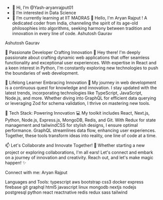 - 👋 Hi, I’m @Yash-aryanrajput01
- 👀 I’m interested in Data Science
- 🌱 I’m currently learning at IIT MADRAS
👋 Hello, I'm Aryan Rajput !
A dedicated coder from India, channeling the spirit of its age-old philosophies into algorithms, seeking harmony between tradition and innovation in every line of code.
Ashutosh Gaurav

Ashutosh Gaurav

🚀 Passionate Developer Crafting Innovation 🌟
Hey there! I'm deeply passionate about crafting dynamic web applications that offer seamless functionality and exceptional user experiences. With expertise in React and a keen interest in Python, I'm constantly exploring new technologies to push the boundaries of web development.

🌱 Lifelong Learner Embracing Innovation 🚀
My journey in web development is a continuous quest for knowledge and innovation. I stay updated with the latest trends, incorporating technologies like TypeScript, JavaScript, Node.js, and more. Whether diving into GraphQL for efficient data querying or leveraging Zod for schema validation, I thrive on mastering new tools.

🔧 Tech Stack: Powering Innovation 💻
My toolkit includes React, Next.js, Python, Node.js, Express.js, MongoDB, Redis, and Git. With Redux for state management and tailwindCSS for stylish designs, I ensure optimal performance. GraphQL streamlines data flow, enhancing user experiences. Together, these tools transform ideas into reality, one line of code at a time.

📫 Let's Collaborate and Innovate Together! 🚀
Whether starting a new project or exploring collaborations, I'm all ears! Let's connect and embark on a journey of innovation and creativity. Reach out, and let's make magic happen! ✨

Connect with me:
Aryan Rajput

Languages and Tools:
typescript aws bootstrap css3 docker express firebase git graphql html5 javascript linux mongodb nextjs nodejs postgresql python react reactnative redis redux sass tailwind

<!---
Yash-aryanrajput01/Yash-aryanrajput01 is a ✨ special ✨ repository because its `README.md` (this file) appears on your GitHub profile.
You can click the Preview link to take a look at your changes.
--->
